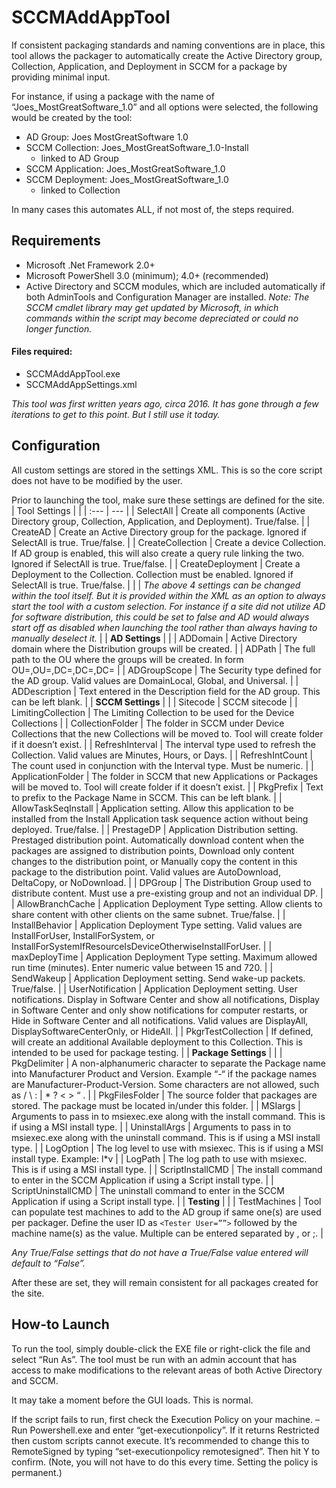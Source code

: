 # SCCMAddAppTool
If consistent packaging standards and naming conventions are in place, this tool allows the packager to automatically create the Active Directory group, Collection, Application, and Deployment in SCCM for a package by providing minimal input.

For instance, if using a package with the name of “Joes_MostGreatSoftware_1.0” and all options were selected, the following would be created by the tool:
- AD Group: Joes MostGreatSoftware 1.0
- SCCM Collection: Joes_MostGreatSoftware_1.0-Install
  - linked to AD Group
- SCCM Application: Joes_MostGreatSoftware_1.0
- SCCM Deployment: Joes_MostGreatSoftware_1.0
  - linked to Collection

In many cases this automates ALL, if not most of, the steps required.

## Requirements
- Microsoft .Net Framework 2.0+
- Microsoft PowerShell 3.0 (minimum); 4.0+ (recommended)
- Active Directory and SCCM modules, which are included automatically if both AdminTools and Configuration Manager are installed.  *Note: The SCCM cmdlet library may get updated by Microsoft, in which commands within the script may become depreciated or could no longer function.*

#### Files required:
- SCCMAddAppTool.exe
- SCCMAddAppSettings.xml

*This tool was first written years ago, circa 2016.  It has gone through a few iterations to get to this point.  But I still use it today.*

## Configuration
All custom settings are stored in the settings XML.  This is so the core script does not have to be modified by the user.

Prior to launching the tool, make sure these settings are defined for the site.
| Tool Settings |  |
| :--- | --- |
| SelectAll | Create all components (Active Directory group, Collection, Application, and Deployment).  True/false. |
| CreateAD | Create an Active Directory group for the package.  Ignored if SelectAll is true.  True/false. |
| CreateCollection | Create a device Collection.  If AD group is enabled, this will also create a query rule linking the two.  Ignored if SelectAll is true.  True/false. |
| CreateDeployment | Create a Deployment to the Collection.  Collection must be enabled.  Ignored if SelectAll is true.  True/false. |
|  | *The above 4 settings can be changed within the tool itself.  But it is provided within the XML as an option to always start the tool with a custom selection.  For instance if a site did not utilize AD for software distribution, this could be set to false and AD would always start off as disabled when launching the tool rather than always having to manually deselect it.* |
| **AD Settings** |  |
| ADDomain | Active Directory domain where the Distribution groups will be created. |
| ADPath | The full path to the OU where the groups will be created. In form OU=,OU=,DC=,DC=,DC= |
| ADGroupScope | The Security type defined for the AD group.  Valid values are DomainLocal, Global, and Universal. |
| ADDescription | Text entered in the Description field for the AD group.  This can be left blank. |
| **SCCM Settings** |  |
| Sitecode | SCCM sitecode |
| LimitingCollection | The Limiting Collection to be used for the Device Collections |
| CollectionFolder | The folder in SCCM under Device Collections that the new Collections will be moved to.  Tool will create folder if it doesn’t exist. |
| RefreshInterval | The interval type used to refresh the Collection.  Valid values are Minutes, Hours, or Days. |
| RefreshIntCount | The count used in conjunction with the Interval type.  Must be numeric. |
| ApplicationFolder | The folder in SCCM that new Applications or Packages will be moved to.  Tool will create folder if it doesn’t exist. |
| PkgPrefix | Text to prefix to the Package Name in SCCM.  This can be left blank. |
| AllowTaskSeqInstall | Application setting.  Allow this application to be installed from the Install Application task sequence action without being deployed.  True/false. |
| PrestageDP | Application Distribution setting.  Prestaged distribution point.  Automatically download content when the packages are assigned to distribution points, Download only content changes to the distribution point, or Manually copy the content in this package to the distribution point.  Valid values are AutoDownload, DeltaCopy, or NoDownload. |
| DPGroup | The Distribution Group used to distribute content.  Must use a pre-existing group and not an individual DP. |
| AllowBranchCache | Application Deployment Type setting.  Allow clients to share content with other clients on the same subnet.  True/false. |
| InstallBehavior | Application Deployment Type setting.  Valid values are InstallForUser, InstallForSystem, or InstallForSystemIfResourceIsDeviceOtherwiseInstallForUser. |
| maxDeployTime | Application Deployment Type setting.  Maximum allowed run time (minutes).  Enter numeric value between 15 and 720. |
| SendWakeup | Application Deployment setting.  Send wake-up packets.  True/false. |
| UserNotification | Application Deployment setting.  User notifications.  Display in Software Center and show all notifications, Display in Software Center and only show notifications for computer restarts, or Hide in Software Center and all notifications.  Valid values are DisplayAll, DisplaySoftwareCenterOnly, or HideAll. |
| PkgrTestCollection | If defined, will create an additional Available deployment to this Collection.  This is intended to be used for package testing. |
| **Package Settings** |  |
| PkgDelimiter | A non-alphanumeric character to separate the Package name into Manufacturer Product and Version.  Example “-“ if the package names are Manufacturer-Product-Version.  Some characters are not allowed, such as / \ : \| * ? < > “ . |
| PkgFilesFolder | The source folder that packages are stored.  The package must be located in/under this folder. |
| MSIargs | Arguments to pass in to msiexec.exe along with the install command.  This is if using a MSI install type. |
| UninstallArgs | Arguments to pass in to msiexec.exe along with the uninstall command.  This is if using a MSI install type. |
| LogOption | The log level to use with msiexec.  This is if using a MSI install type.  Example: l*v |
| LogPath | The log path to use with msiexec.  This is if using a MSI install type. |
| ScriptInstallCMD | The install command to enter in the SCCM Application if using a Script install type. |
| ScriptUninstallCMD | The uninstall command to enter in the SCCM Application if using a Script install type. |
| **Testing** |  |
| TestMachines | Tool can populate test machines to add to the AD group if same one(s) are used per packager.  Define the user ID as `<Tester User=””>` followed by the machine name(s) as the value.  Multiple can be entered separated by , or ;. |

*Any True/False settings that do not have a True/False value entered will default to “False”.*

After these are set, they will remain consistent for all packages created for the site.

## How-to Launch
To run the tool, simply double-click the EXE file or right-click the file and select “Run As”.  The tool must be run with an admin account that has access to make modifications to the relevant areas of both Active Directory and SCCM.

It may take a moment before the GUI loads.  This is normal.

If the script fails to run, first check the Execution Policy on your machine. – Run Powershell.exe and enter “get-executionpolicy”.  If it returns Restricted then custom scripts cannot execute.  It’s recommended to change this to RemoteSigned by typing “set-executionpolicy remotesigned”.  Then hit Y to confirm.  (Note, you will not have to do this every time.  Setting the policy is permanent.)
